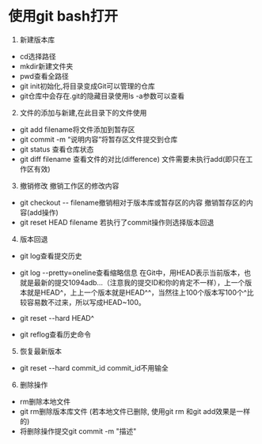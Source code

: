 # **使用git bash打开**
1. 新建版本库
- cd选择路径
- mkdir新建文件夹
- pwd查看全路径
- git init初始化,将目录变成Git可以管理的仓库
- git仓库中会存在.git的隐藏目录使用ls -a参数可以查看
2. 文件的添加与新建,在此目录下的文件使用
- git add filename将文件添加到暂存区
- git commit -m “说明内容”将暂存区文件提交到仓库
- git status 查看仓库状态
- git diff filename 查看文件的对比(difference) 文件需要未执行add(即只在工作区有效)
3. 撤销修改
撤销工作区的修改内容
- git checkout -- filename撤销相对于版本库或暂存区的内容
撤销暂存区的内容(add操作)
- git reset HEAD filename
若执行了commit操作则选择版本回退

4. 版本回退
- git log查看提交历史
- git log --pretty=oneline查看缩略信息
在Git中，用HEAD表示当前版本，也就是最新的提交1094adb...（注意我的提交ID和你的肯定不一样），上一个版本就是HEAD^，上上一个版本就是HEAD^^，当然往上100个版本写100个^比较容易数不过来，所以写成HEAD~100。

- git reset --hard HEAD^

- git reflog查看历史命令
5. 恢复最新版本
- git reset --hard commit_id
commit_id不用输全
6. 删除操作
- rm删除本地文件
- git rm删除版本库文件
(若本地文件已删除, 使用git rm <file>和git add<file>效果是一样的)
- 将删除操作提交git commit -m "描述"
